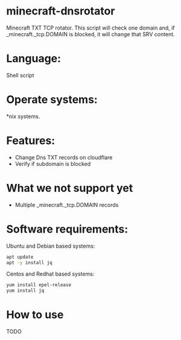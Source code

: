# minecraft-dnsrotator
Minecraft TXT TCP rotator.
This script will check one domain and, if _minecraft._tcp.DOMAIN is blocked, it will change that SRV content.

# Language:
Shell script

# Operate systems:
*nix systems.

# Features:
- Change Dns TXT records on cloudflare
- Verify if subdomain is blocked

# What we not support yet
- Multiple _minecraft._tcp.DOMAIN records

# Software requirements:

Ubuntu and Debian based systems:

```bash
apt update
apt -y install jq
```

Centos and Redhat based systems:

```bash
yum install epel-release
yum install jq
```

# How to use

TODO
